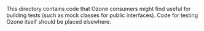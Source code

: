 This directory contains code that Ozone consumers might find useful for building
tests (such as mock classes for public interfaces). Code for testing Ozone
itself should be placed elsewhere.
